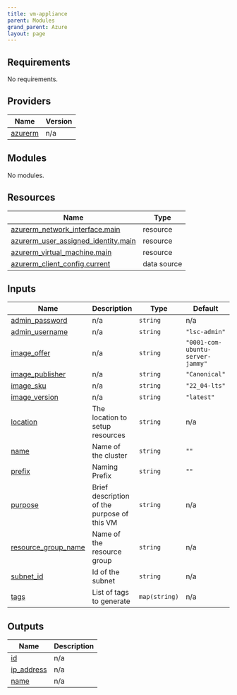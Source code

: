```yaml
---
title: vm-appliance
parent: Modules
grand_parent: Azure
layout: page
---
```


<!-- BEGIN_TF_DOCS -->

## Requirements

No requirements.

## Providers

| Name | Version |
|------|---------|
| <a name="provider_azurerm"></a> [azurerm](#provider\_azurerm) | n/a |

## Modules

No modules.

## Resources

| Name | Type |
|------|------|
| [azurerm_network_interface.main](https://registry.terraform.io/providers/hashicorp/azurerm/latest/docs/resources/network_interface) | resource |
| [azurerm_user_assigned_identity.main](https://registry.terraform.io/providers/hashicorp/azurerm/latest/docs/resources/user_assigned_identity) | resource |
| [azurerm_virtual_machine.main](https://registry.terraform.io/providers/hashicorp/azurerm/latest/docs/resources/virtual_machine) | resource |
| [azurerm_client_config.current](https://registry.terraform.io/providers/hashicorp/azurerm/latest/docs/data-sources/client_config) | data source |

## Inputs

| Name | Description | Type | Default | Required |
|------|-------------|------|---------|:--------:|
| <a name="input_admin_password"></a> [admin\_password](#input\_admin\_password) | n/a | `string` | n/a | yes |
| <a name="input_admin_username"></a> [admin\_username](#input\_admin\_username) | n/a | `string` | `"lsc-admin"` | no |
| <a name="input_image_offer"></a> [image\_offer](#input\_image\_offer) | n/a | `string` | `"0001-com-ubuntu-server-jammy"` | no |
| <a name="input_image_publisher"></a> [image\_publisher](#input\_image\_publisher) | n/a | `string` | `"Canonical"` | no |
| <a name="input_image_sku"></a> [image\_sku](#input\_image\_sku) | n/a | `string` | `"22_04-lts"` | no |
| <a name="input_image_version"></a> [image\_version](#input\_image\_version) | n/a | `string` | `"latest"` | no |
| <a name="input_location"></a> [location](#input\_location) | The location to setup resources | `string` | n/a | yes |
| <a name="input_name"></a> [name](#input\_name) | Name of the cluster | `string` | `""` | no |
| <a name="input_prefix"></a> [prefix](#input\_prefix) | Naming Prefix | `string` | `""` | no |
| <a name="input_purpose"></a> [purpose](#input\_purpose) | Brief description of the purpose of this VM | `string` | n/a | yes |
| <a name="input_resource_group_name"></a> [resource\_group\_name](#input\_resource\_group\_name) | Name of the resource group | `string` | n/a | yes |
| <a name="input_subnet_id"></a> [subnet\_id](#input\_subnet\_id) | Id of the subnet | `string` | n/a | yes |
| <a name="input_tags"></a> [tags](#input\_tags) | List of tags to generate | `map(string)` | n/a | yes |

## Outputs

| Name | Description |
|------|-------------|
| <a name="output_id"></a> [id](#output\_id) | n/a |
| <a name="output_ip_address"></a> [ip\_address](#output\_ip\_address) | n/a |
| <a name="output_name"></a> [name](#output\_name) | n/a |

<!-- END_TF_DOCS -->